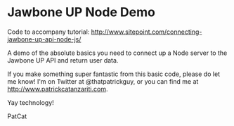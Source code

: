 Jawbone UP Node Demo
========

Code to accompany tutorial: http://www.sitepoint.com/connecting-jawbone-up-api-node-js/ ‎

A demo of the absolute basics you need to connect up a Node server to the Jawbone UP API and return user data.

If you make something super fantastic from this basic code, please do let me know! I'm on Twitter at @thatpatrickguy, or you can find me at http://www.patrickcatanzariti.com.

Yay technology!

PatCat
